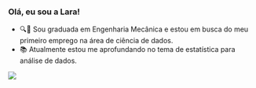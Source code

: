 ### Olá, eu sou a Lara!


- 🔍🚗 Sou graduada em Engenharia Mecânica e estou em busca do meu primeiro emprego na área de ciência de dados.
- 📚 Atualmente estou me aprofundando no tema de estatística para análise de dados.

<div> 
  <a href="https://www.linkedin.com/in/lara-arag%C3%A3o-39b7b020a/" target="_blank"><img src="https://img.shields.io/badge/-LinkedIn-%230077B5?style=for-the-badge&logo=linkedin&logoColor=white" target="_blank"> </a> 
</div>


